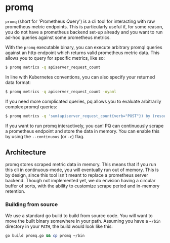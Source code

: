 # promq

`promq` (short for '*P*rometheus *Q*uery') is a cli tool for interacting with 
raw prometheus metric endpoints. This is particularly useful if, for some reason, you do 
not have a prometheus backend set-up already and you want to run ad-hoc queries against 
some prometheus metrics. 

With the `promq` executable binary, you can execute arbitrary promql queries against an http endpoint which returns valid prometheus metric data. This allows you to query for specific metrics, like so:


```bash
$ promq metrics -q apiserver_request_count
```

In line with Kubernetes conventions, you can also specify your returned data format:

```bash
$ promq metrics -q apiserver_request_count -oyaml
```

If you need more complicated queries, pq allows you to evaluate arbitrarily complex promql queries:

```bash
$ promq metrics -q 'sum(apiserver_request_count{verb="POST"}) by (resource, code)'
```

If you want to run promq interactively, you can! PQ can continuously scrape a prometheus endpoint 
and store the data in memory. You can enable this by using the `--continuous` (or `-c`) flag.

## Architecture 

promq stores scraped metric data in memory. This means that if you run this cli in 
continuous-mode, you will eventually run out of memory. This is by design, since
this tool isn't meant to replace a prometheus server backend. Though not implemented yet, we do envision having a circular buffer of sorts, with the ability to customize scrape period and in-memory retention. 

### Building from source

We use a standard go build to build from source code. You will want to move the built binary somewhere in your
path. Assuming you have a `~/bin` directory in your `PATH`, the build would look like this:
 
```bash
go build promq.go && cp promq ~/bin 
```
